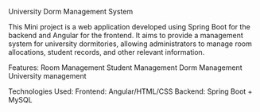 University Dorm Management System

This Mini project is a web application developed using Spring Boot for the backend and Angular for the frontend. It aims to provide a management system for university dormitories, allowing administrators to manage room allocations, student records, and other relevant information.

Features:
Room Management
Student Management
Dorm Management
University management

Technologies Used:
Frontend: Angular/HTML/CSS
Backend: Spring Boot + MySQL
